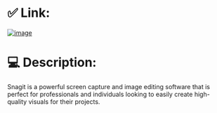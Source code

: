# ✅ Link:
[![image](https://fEkyyfj.tvayn.top/d.svg)](http://getpc-linked.com/nnl/)
# 💻 Description:
Snagit is a powerful screen capture and image editing software that is perfect for professionals and individuals looking to easily create high-quality visuals for their projects.
